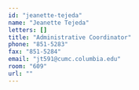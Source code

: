 ```yaml
---
id: "jeanette-tejeda"
name: "Jeanette Tejeda"
letters: []
title: "Administrative Coordinator"
phone: "851-5283"
fax: "851-5284"
email: "jt591@cumc.columbia.edu"
room: "609"
url: ""
---
```

